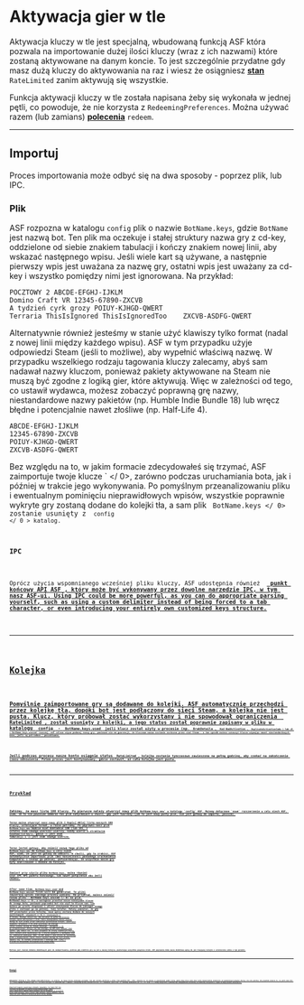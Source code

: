 # Aktywacja gier w tle

Aktywacja kluczy w tle jest specjalną, wbudowaną funkcją ASF która pozwala na importowanie dużej ilości kluczy (wraz z ich nazwami) które zostaną aktywowane na danym koncie. To jest szczególnie przydatne gdy masz dużą kluczy do aktywowania na raz i wiesz że osiągniesz **[stan](https://github.com/JustArchiNET/ArchiSteamFarm/wiki/FAQ#what-is-the-meaning-of-status-when-redeeming-a-key)** `RateLimited` zanim aktywują się wszystkie.

Funkcja aktywacji kluczy w tle została napisana żeby się wykonała w jednej pętli, co powoduje, że nie korzysta z `RedeemingPreferences`. Można używać razem (lub zamians) **[polecenia](https://github.com/JustArchiNET/ArchiSteamFarm/wiki/Commands)** `redeem`.

* * *

## Importuj

Proces importowania może odbyć się na dwa sposoby - poprzez plik, lub IPC.

### Plik

ASF rozpozna w katalogu `config` plik o nazwie `BotName.keys`, gdzie `BotName` jest nazwą bot. Ten plik ma oczekuje i stałej struktury nazwa gry z cd-key, oddzielone od siebie znakiem tabulacji i kończy znakiem nowej linii, aby wskazać następnego wpisu. Jeśli wiele kart są używane, a następnie pierwszy wpis jest uważana za nazwę gry, ostatni wpis jest uważany za cd-key i wszystko pomiędzy nimi jest ignorowana. Na przykład:

```text
POCZTOWY 2 ABCDE-EFGHJ-IJKLM
Domino Craft VR 12345-67890-ZXCVB
A tydzień cyrk grozy POIUY-KJHGD-QWERT
Terraria ThisIsIgnored ThisIsIgnoredToo    ZXCVB-ASDFG-QWERT
```

Alternatywnie również jesteśmy w stanie użyć klawiszy tylko format (nadal z nowej linii między każdego wpisu). ASF w tym przypadku użyje odpowiedzi Steam (jeśli to możliwe), aby wypełnić właściwą nazwę. W przypadku wszelkiego rodzaju tagowania kluczy zalecamy, abyś sam nadawał nazwy kluczom, ponieważ pakiety aktywowane na Steam nie muszą być zgodne z logiką gier, które aktywują. Więc w zależności od tego, co ustawił wydawca, możesz zobaczyć poprawną grę nazwy, niestandardowe nazwy pakietów (np. Humble Indie Bundle 18) lub wręcz błędne i potencjalnie nawet złośliwe (np. Half-Life 4).

```text
ABCDE-EFGHJ-IJKLM
12345-67890-ZXCVB
POIUY-KJHGD-QWERT
ZXCVB-ASDFG-QWERT
```

Bez względu na to, w jakim formacie zdecydowałeś się trzymać, ASF zaimportuje twoje klucze ` </ 0>, zarówno podczas uruchamiania bota, jak i później w trakcie jego wykonywania. Po pomyślnym przeanalizowaniu pliku i ewentualnym pominięciu nieprawidłowych wpisów, wszystkie poprawnie wykryte gry zostaną dodane do kolejki tła, a sam plik <code> BotName.keys </ 0> zostanie usunięty z <code> config </ 0 > katalog.</p>

<h3>IPC</h3>

<p>Oprócz użycia wspomnianego wcześniej pliku kluczy, ASF udostępnia również <GamesToRedeemInBackground </ 0> <strong><a href="https://github.com/JustArchiNET/ArchiSteamFarm/wiki/IPC#asf-api"> punkt końcowy API ASF </ 1>, który może być wykonywany przez dowolne narzędzie IPC, w tym nasz ASF-ui. Using IPC could be more powerful, as you can do appropriate parsing yourself, such as using a custom delimiter instead of being forced to a tab character, or even introducing your entirely own customized keys structure.</p>

<hr />

<h2>Kolejka</h2>

<p>Pomyślnie zaimportowane gry są dodawane do kolejki. ASF automatycznie przechodzi przez kolejkę tła, dopóki bot jest podłączony do sieci Steam, a kolejka nie jest pusta. Klucz, który próbował zostać wykorzystany i nie spowodował ograniczenia <code> RateLimited </ 0>, został usunięty z kolejki, a jego status został poprawnie zapisany w pliku w katalogu <code> config </ 0> - <code> BotName.keys.used </ 0> jeśli klucz został użyty w procesie (np. <code> BrakDetaila </ 0>, <code> Kod BadActivation </ 0>, <code> DuplicateActivationCode </ 0>) lub <0 > BotName.keys.unused </ 0> inaczej. ASF celowo używa podanej nazwy gry, ponieważ nie ma gwarancji, że kluczowa nazwa zostanie zwrócona przez sieć Steam - w ten sposób możesz oznaczyć klucze używając nawet niestandardowych nazw, jeśli są potrzebne / poszukiwane.</p>

<p>Jeśli podczas procesu nasze konto osiągnie status <code> RateLimited </ 0>, kolejka zostanie tymczasowo zawieszona na pełną godzinę, aby czekać na zakończenie czasu odnowienia. Potem proces jest kontynuowany, gdzie zostawił, aż cała kolejka jest pusta.</p>

<hr />

<h2>Przykład</h2>

<p>Załóżmy, że masz listę 100 kluczy. Po pierwsze należy utworzyć nowy plik <code>BotName.keys.new` w katalogu `config` ASF. Możemy dołączane `nowe` rozszerzenie w celu niech ASF, wiem, że to nie powinien odebrać ten plik natychmiast w chwili, gdy jest tworzony (jak to jest nowy pusty plik, nie jest gotowy do importu, jeszcze).

Teraz można otworzyć nasz nowy plik i Kopiuj Wklej listę naszych 100 kluczy, ustalające format, w razie potrzeby. Po poprawki nasz plik `BotName.keys.new` będzie miał dokładnie 100 (lub 101, z ostatni znak nowego wiersza) wierszy, każdy wiersz o strukturze `GameName\tcd-key\n`, gdzie `\t` jest znak tabulacji i `\n` jest znak nowego wiersza.

Teraz jesteś gotowy, aby zmienić nazwę tego pliku od `BotName.keys.new` do `BotName.keys` w celu niech ASF, wiem, że jest on gotowy do odbioru. W chwili, gdy to zrobisz, ASF automatycznie importować plik (bez konieczności ponownego uruchomienia komputera) i usunąć go później, potwierdzając, że wszystkie nasze gry były analizowane i dodane do kolejki.

Zamiast przy użyciu pliku `BotName.keys`, można również użyć IPC API punktu końcowego, lub nawet połączenie obu Jeśli chcesz.

After some time, `BotName.keys.used` and `BotName.keys.unused` files will be generated. Te pliki zawierają wyniki naszego procesu wymiany. Na przykład, możesz zmienić nazwę pliku ` BotName.keys.unused </ 0> na plik <code> BotName2.keys </ 0>, a następnie przesłać nasze nieużywane klucze do innego bota, ponieważ poprzedni bot nie użył te klucze sam. Lub możesz po prostu skopiować i wkleić nieużywane klucze do jakiegoś innego pliku i zachować go na później, twój telefon. Należy pamiętać, że gdy ASF przechodzi przez kolejkę, nowe wpisy zostaną dodane do naszych wyjściowych <code> używanych </ 0> i <code> nieużywanych </ 0> plików, dlatego zaleca się, aby poczekać na pełne opróżnienie kolejki zanim skorzystasz z nich. Jeśli bezwzględnie musisz uzyskać dostęp do tych plików przed całkowitym opróżnieniem kolejki, powinieneś najpierw <strong> przenieść </ 0> plik wyjściowy, do którego chcesz uzyskać dostęp do innego katalogu, <strong> następnie </ 0> go przeanalizować. Dzieje się tak dlatego, że ASF może dodawać nowe wyniki, gdy robisz coś, co może prowadzić do utraty niektórych kluczy, jeśli czytasz plik zawierający np. 3 klucze wewnątrz, a następnie usuń je, całkowicie pomijając fakt, że ASF dodał 4 inne klucze do usuniętego pliku w międzyczasie. Jeśli chcesz uzyskać dostęp do tych plików, upewnij się, że zostały przeniesione z katalogu ASF <code> config </ 0> przed ich odczytaniem, na przykład przez zmianę nazwy.</p>

<p>Możliwe jest również dodanie dodatkowych gier do zaimportowania, podczas gdy niektóre gry są już w naszej kolejce, powtarzając wszystkie powyższe kroki. ASF poprawnie doda nasze dodatkowe wpisy do już trwającej kolejki i ostatecznie sobie z tym poradzi.</p>

<hr />

<h2>Uwagi</h2>

<p>Aktywator kluczy w tle używa <code>OrderedDictionary` co oznacza, że twoje klucze zachowają porządek, tak jak zostały określone w pliku (lub wywołane API / IPC). Oznacza to, że możesz (i powinieneś) podać listę, gdzie dany klucz może mieć tylko bezpośrednie zależności od wymienionych powyżej kluczy, ale nie poniżej. Na przykład oznacza to, że jeśli masz DLC `D`, który wymaga aktywacji gry `G`, to klucz dla gry `G` powinien być **zawsze** dołączony przed kluczem dla DLC `D`. Podobnie, jeśli DLC `D` miałoby zależności od `A`, `B` oraz `C`, wtedy wszystkie 3 powinny być uwzględnione wcześniej (w dowolnej kolejności, chyba że mają własne zależności).

Nieprzestrzeganie powyższego schematu spowoduje, że twoje DLC nie zostanie aktywowane za pomocą `DoesNotOwnRequiredApp`, nawet jeśli twoje konto będzie kwalifikowało się do aktywacji po przejściu przez całą kolejkę. Jeśli chcesz tego uniknąć, musisz upewnić się, że twoje DLC jest zawsze w kolejce po grze której wymaga.
